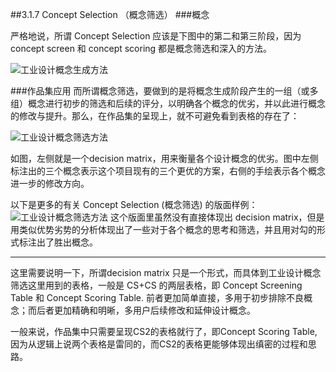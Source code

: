 ##3.1.7 Concept Selection （概念筛选）
###概念

严格地说，所谓 Concept Selection 应该是下图中的第二和第三阶段，因为 concept screen 和 concept scoring 都是概念筛选和深入的方法。

![工业设计概念生成方法](http://kitpic.makebi.net/id/ucd/CD.jpg	)

###作品集应用
而所谓概念筛选，要做到的是将概念生成阶段产生的一组（或多组）概念进行初步的筛选和后续的评分，以明确各个概念的优劣，并以此进行概念的修改与提升。那么，在作品集的呈现上，就不可避免看到表格的存在了：

![工业设计概念筛选方法](http://kitpic.makebi.net/id/ucd/id-15.jpg)

如图，左侧就是一个decision matrix，用来衡量各个设计概念的优劣。图中左侧标注出的三个概念表示这个项目现有的三个更优的方案，右侧的手绘表示各个概念进一步的修改方向。

以下是更多的有关 Concept Selection (概念筛选) 的版面样例：
![工业设计概念筛选方法](http://kitpic.makebi.net/id/ucd/id-16.jpg)
这个版面里虽然没有直接体现出 decision matrix，但是用类似优势劣势的分析体现出了一些对于各个概念的思考和筛选，并且用对勾的形式标注出了胜出概念。

---
这里需要说明一下，所谓decision matrix 只是一个形式，而具体到工业设计概念筛选这里用到的表格，一般是 CS+CS 的两层表格，即 Concept Screening Table 和 Concept Scoring Table. 前者更加简单直接，多用于初步排除不良概念；而后者更加精确和明晰，多用户后续修改和延伸设计概念。

一般来说，作品集中只需要呈现CS2的表格就行了，即Concept Scoring Table, 因为从逻辑上说两个表格是雷同的，而CS2的表格更能够体现出缜密的过程和思路。

